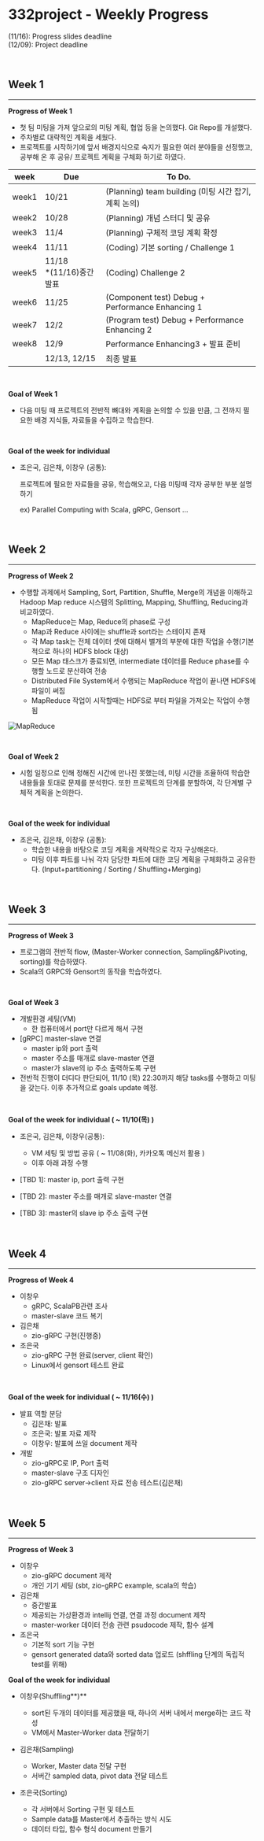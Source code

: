 # 332project -  Weekly Progress
(11/16): Progress slides deadline  
(12/09): Project deadline

<br/>  


## **Week 1**  
---

**Progress of Week 1**  

- 첫 팀 미팅을 가져 앞으로의 미팅 계획, 협업 등을 논의했다. Git Repo를 개설했다.
- 주차별로 대략적인 계획을 세웠다.
- 프로젝트를 시작하기에 앞서 배경지식으로 숙지가 필요한 여러 분야들을 선정했고, 공부해 온 후 공유/ 프로젝트 계획을 구체화 하기로 하였다.

| week | Due | To Do. |
| --- | --- | --- |
| week1 | 10/21 | (Planning) team building (미팅 시간 잡기, 계획 논의) |
| week2 | 10/28 | (Planning) 개념 스터디 및 공유 |
| week3 | 11/4 | (Planning) 구체적 코딩 계획 확정 |
| week4 | 11/11 | (Coding) 기본 sorting / Challenge 1 |
| week5 | 11/18<br/>*(11/16)중간 발표 | (Coding) Challenge 2 |
| week6 | 11/25 | (Component test) Debug + Performance Enhancing 1 |
| week7 | 12/2 | (Program test) Debug + Performance Enhancing 2 |
| week8 | 12/9 | Performance Enhancing3 + 발표 준비 |
|  | 12/13, 12/15 | 최종 발표 |

<br/>  

**Goal of Week 1**

- 다음 미팅 때 프로젝트의 전반적 뼈대와 계획을 논의할 수 있을 만큼, 그 전까지 필요한 배경 지식들, 자료들을 수집하고 학습한다.

<br/>  

**Goal of the week for individual**

- 조은국, 김은채, 이창우 (공통):
    
    프로젝트에 필요한 자료들을 공유, 학습해오고, 다음 미팅때 각자 공부한 부분 설명하기
    
    ex) Parallel Computing with Scala, gRPC, Gensort …
    

<br/>

## **Week 2**

---

**Progress of Week 2**

- 수행할 과제에서 Sampling, Sort, Partition, Shuffle, Merge의 개념을 이해하고 Hadoop Map reduce 시스템의 Splitting, Mapping, Shuffling, Reducing과 비교하였다.
    - MapReduce는 Map, Reduce의 phase로 구성
    - Map과 Reduce 사이에는 shuffle과 sort라는 스테이지 존재
    - 각 Map task는 전체 데이터 셋에 대해서 별개의 부분에 대한 작업을 수행(기본적으로 하나의 HDFS block 대상)
    - 모든 Map 태스크가 종료되면, intermediate 데이터를 Reduce phase를 수행할 노드로 분산하여 전송
    - Distributed File System에서 수행되는 MapReduce 작업이 끝나면 HDFS에 파일이 써짐
    - MapReduce 작업이 시작할때는 HDFS로 부터 파일을 가져오는 작업이 수행됨

![MapReduce](Weekly%20Progress%206b31ccb2ff7c415b87200bb912974191/Untitled.png)

<br/>  

**Goal of Week 2**

- 시험 일정으로 인해 정해진 시간에 만나진 못했는데, 미팅 시간을 조율하여 학습한 내용들을 토대로 문제를 분석한다. 또한 프로젝트의 단계를 분할하여, 각 단계별 구체적 계획을 논의한다.

<br/>  

**Goal of the week for individual**

- 조은국, 김은채, 이창우 (공통):
    - 학습한 내용을 바탕으로 코딩 계획을 계략적으로 각자 구상해온다.
    - 미팅 이후 파트를 나눠 각자 담당한 파트에 대한 코딩 계획을 구체화하고 공유한다. (Input+partitioning / Sorting / Shuffling+Merging)


<br/>
  
## **Week 3**

---

**Progress of Week 3**

- 프로그램의 전반적 flow, (Master-Worker connection, Sampling&Pivoting, sorting)를 학습하였다.
- Scala의 GRPC와 Gensort의 동작을 학습하였다.


<br/>  

**Goal of Week 3**

- 개발환경 세팅(VM)
    - 한 컴퓨터에서 port만 다르게 해서 구현
- [gRPC] master-slave 연결
    - master ip와 port 출력
    - master 주소를 매개로 slave-master 연결
    - master가 slave의 ip 주소 출력하도록 구현
- 전반적 진행이 더디다 판단되어, 11/10 (목) 22:30까지 해당 tasks를 수행하고 미팅을 갖는다. 이후 추가적으로 goals update 예정.


<br/>  

**Goal of the week for individual ( ~ 11/10(목) )**

- 조은국, 김은채, 이창우(공통):
    - VM 세팅 및 방법 공유 ( ~ 11/08(화), 카카오톡 메신저 활용 )
    - 이후 아래 과정 수행

- [TBD 1]: master ip, port 출력 구현
- [TBD 2]: master 주소를 매개로 slave-master 연결
- [TBD 3]: master의 slave ip 주소 출력 구현


<br/>
  
## **Week 4**

---

**Progress of Week 4**

- 이창우
    - gRPC, ScalaPB관련 조사
    - master-slave 코드 복기
- 김은채
    - zio-gRPC 구현(진행중)
- 조은국
    - zio-gRPC 구현 완료(server, client 확인)
    - Linux에서 gensort 테스트 완료

<br/>  

**Goal of the week for individual ( ~ 11/16(수) )**

- 발표 역할 분담
    - 김은채: 발표
    - 조은국: 발표 자료 제작
    - 이창우: 발표에 쓰일 document 제작
- 개발
    - zio-gRPC로 IP, Port 출력
    - master-slave 구조 디자인
    - zio-gRPC server->client 자료 전송 테스트(김은채)

<br/>

## **Week 5**

---

**Progress of Week 3**

- 이창우
    - zio-gRPC document 제작
    - 개인 기기 세팅 (sbt, zio-gRPC example, scala의 학습)
- 김은채
    - 중간발표
    - 제공되는 가상환경과 intellij 연결, 연결 과정 document 제작
    - master-worker 데이터 전송 관련 psudocode 제작, 함수 설계
- 조은국
    - 기본적 sort 기능 구현
    - gensort generated data와 sorted data 업로드 (shffling 단계의 독립적 test를 위해)

**Goal of the week for individual**

- 이창우(Shuffling**)**
    - sort된 두개의 데이터를 제공했을 때, 하나의 서버 내에서 merge하는 코드 작성
    - VM에서 Master-Worker data 전달하기
    
- 김은채(Sampling)
    - Worker, Master data 전달 구현
    - 서버간 sampled data, pivot data 전달 테스트

- 조은국(Sorting)
    - 각 서버에서 Sorting 구현 및 테스트
    - Sample data를 Master에서 추출하는 방식 시도
    - 데이터 타입, 함수 형식 document 만들기
